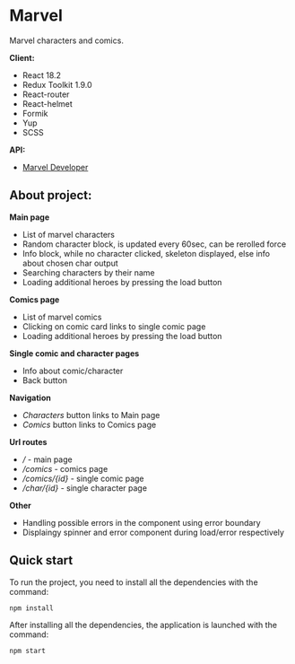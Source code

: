 # Marvel

Marvel characters and comics.

**Client:**

-  React 18.2
-  Redux Toolkit 1.9.0
-  React-router
-  React-helmet
-  Formik
-  Yup
-  SCSS

**API:**

-  [Marvel Developer](https://developer.marvel.com/docs)

## About project:

**Main page**

-  List of marvel characters
-  Random character block, is updated every 60sec, can be rerolled force
-  Info block, while no character clicked, skeleton displayed, else info about chosen char output
-  Searching characters by their name
-  Loading additional heroes by pressing the load button

**Comics page**

-  List of marvel comics
-  Clicking on comic card links to single comic page
-  Loading additional heroes by pressing the load button

**Single comic and character pages**

-  Info about comic/character
-  Back button

**Navigation**

-  _Characters_ button links to Main page
-  _Comics_ button links to Comics page

**Url routes**

-  _/_ - main page
-  _/comics_ - comics page
-  _/comics/{id}_ - single comic page
-  _/char/{id}_ - single character page

**Other**

-  Handling possible errors in the component using error boundary
-  Displaingy spinner and error component during load/error respectively

## Quick start

To run the project, you need to install all the dependencies with the command:
```
npm install
```
After installing all the dependencies, the application is launched with the command:
```
npm start
```